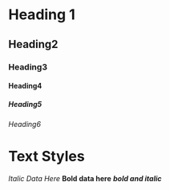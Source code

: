 # Heading 1
## Heading2
### Heading3
#### Heading4
##### Heading5
###### Heading6

# Text Styles
*Italic Data Here*
**Bold data here**
***bold and italic***

